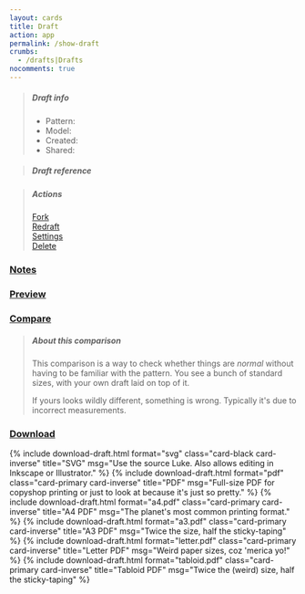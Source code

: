 ```yaml
---
layout: cards
title: Draft
action: app
permalink: /show-draft
crumbs:
  - /drafts|Drafts
nocomments: true
---
```

<div class="container" id="draft-container">
    <div class="row" id="draft-header">
        <div class="col-md-4" id="draft-info">
            <blockquote>
                <h5>Draft info</h5>
                <ul>
                    <li>Pattern: <b><a id="pattern-link" href="#draft-container"></a></b></li>
                    <li>Model: <b><a id="model-link" href="#draft-container"></a></b></li>
                    <li>Created: <b><span id="created" class="timeago"></span></b></li>
                    <li>Shared: <b><a id="shared-link" href="#draft-container" class="draft-settings"></a></b></li>
                </ul>
            </blockquote>
        </div>
        <div class="col-md-4" id="draft-reference">
            <blockquote>
                <h5>Draft reference</h5>
                <p id="draft-handle" class="counter"></p>
                <p id="fork-msg"></p>
            </blockquote>
        </div>
        <div class="col-md-4" id="draft-actions">
            <blockquote>
                <h5>Actions</h5>
                    <div class="row">
                        <div class="col-md-6">
                            <a href="#draft-container" id="fork-btn"     class="btn btn-block btn-info mt-3 modal light"><i class="fa fa-code-fork" aria-hidden="true"></i> Fork</a>
                        </div>
                        <div class="col-md-6">
                            <a href="#draft-container" id="redraft-btn"  class="btn btn-block btn-info mt-3 modal light"><i class="fa fa-repeat" aria-hidden="true"></i> Redraft</a>
                        </div>
                    </div>
                    <div class="row">
                        <div class="col-md-6">
                            <a href="#draft-container" id="settings-btn" class="draft-settings btn btn-block btn-primary mt-3 modal light"><i class="fa fa-wrench" aria-hidden="true"></i> Settings</a>
                        </div>
                        <div class="col-md-6">
                            <a href="#draft-container" id="delete-btn"   class="btn btn-block btn-danger mt-3 modal light"><i class="fa fa-trash-o" aria-hidden="true"></i> Delete</a>
                        </div>
                    </div>
            </blockquote>
        </div>
    </div>
    <div class="row">
        <div class="col-md-12" id="draft">
            <div id="accordion" role="tablist" aria-multiselectable="true" class="full-width">
                <div id="group-notes" class="card">
                    <div class="card-header" role="tab" id="heading-notes">
                        <h3 class="text-capitalize"><a data-toggle="collapse" data-parent="#accordion" href="#collapse-notes" aria-expanded="false" aria-controls="collapse-notes">Notes</a></h3>
                    </div>
                    <div id="collapse-notes" class="collapse show" role="tabpanel" aria-labeledby="heading-notes" aria-expanded="false">
                        <div class="card-block" id="content-notes">
                            <div class="notes">
                                <div id="notes-inner"></div>
                                <a href="#draft" class="update-bubble hover-shadow" id="update-notes" title="Edit draft notes"><i class="fa fa-pencil fa-2x" aria-hidden="true"></i></a>
                            </div>
                        </div>
                    </div>
                </div>
                <div id="group-preview" class="card">
                    <div class="card-header" role="tab" id="heading-preview">
                        <h3 class="text-capitalize"><a data-toggle="collapse" data-parent="#accordion" href="#collapse-preview" aria-expanded="false" aria-controls="collapse-preview">Preview</a></h3>
                    </div>
                    <div id="collapse-preview" class="collapse" role="tabpanel" aria-labeledby="heading-preview" aria-expanded="false">
                        <div class="card-block" id="content-preview">
                            <a href="#draft" id="link-preview" title="Open in a new window" target="_BLANK"><div class="drop-shadow svg-frame" id="svg-wrapper"></div></a>
                        </div>
                    </div>
                </div>
                <div id="group-compared" class="card">
                    <div class="card-header" role="tab" id="heading-compared">
                        <h3 class="text-capitalize"><a data-toggle="collapse" data-parent="#accordion" href="#collapse-compared" aria-expanded="false" aria-controls="collapse-compared">Compare</a></h3>
                    </div>
                    <div id="collapse-compared" class="collapse" role="tabpanel" aria-labeledby="heading-compared" aria-expanded="false">
                        <div class="card-block" id="content-compared">
                            <blockquote class="tip m600 mt-2 mb-4">
                                <h5>About this comparison</h5>
                                <p>This comparison is a way to check whether things are <em>normal</em> without having to be familiar with the pattern.
                                You see a bunch of standard sizes, with your own draft laid on top of it.</p>
                                <p>If yours looks wildly different, something is wrong. Typically it's due to incorrect measurements.</p>
                            </blockquote>
                            <a href="#draft" id="compared-preview" title="Open in a new window" target="_BLANK"><div class="drop-shadow svg-frame" id="compared-wrapper"></div></a>
                        </div>
                    </div>
                </div>
                <div id="group-download" class="card">
                    <div class="card-header" role="tab" id="heading-download">
                        <h3 class="text-capitalize"><a data-toggle="collapse" data-parent="#accordion" href="#collapse-download" aria-expanded="false" aria-controls="collapse-download">Download</a></h3>
                    </div>
                    <div id="collapse-download" class="collapse" role="tabpanel" aria-labeledby="heading-download" aria-expanded="false">
                        <div class="card-block" id="content-download">
                            <div class="row">
                                {% include download-draft.html 
                                    format="svg"
                                    class="card-black card-inverse"
                                    title="SVG"
                                    msg="Use the source Luke. Also allows editing in Inkscape or Illustrator."
                                %}
                                {% include download-draft.html 
                                    format="pdf"
                                    class="card-primary card-inverse"
                                    title="PDF"
                                    msg="Full-size PDF for copyshop printing or just to look at because it's just so pretty."
                                %}
                                {% include download-draft.html 
                                    format="a4.pdf"
                                    class="card-primary card-inverse"
                                    title="A4 PDF"
                                    msg="The planet's most common printing format."
                                %}
                                {% include download-draft.html 
                                    format="a3.pdf"
                                    class="card-primary card-inverse"
                                    title="A3 PDF"
                                    msg="Twice the size, half the sticky-taping"
                                %}
                                {% include download-draft.html 
                                    format="letter.pdf"
                                    class="card-primary card-inverse"
                                    title="Letter PDF"
                                    msg="Weird paper sizes, coz 'merica yo!"
                                %}
                                {% include download-draft.html 
                                    format="tabloid.pdf"
                                    class="card-primary card-inverse"
                                    title="Tabloid PDF"
                                    msg="Twice the (weird) size, half the sticky-taping"
                                %}
                            </div> 
                        </div>
                    </div>
                </div>
            </div>
        </div>
    </div>
</div>
